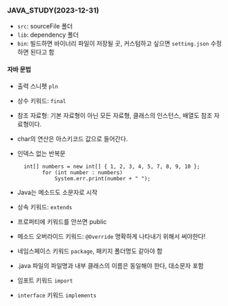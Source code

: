 ### JAVA_STUDY(2023-12-31)

- `src`: sourceFile 폴더
- `lib`: dependency 폴더
- `bin`: 빌드하면 바이너리 파일이 저장될 곳, 커스텀하고 싶으면 `setting.json` 수정하면 된다고 함

#### 자바 문법

- 출력 스니펫 `pln`
- 상수 키워드: `final`
- 참조 자료형: 기본 자료형이 아닌 모든 자료형, 클래스의 인스턴스, 배열도 참조 자료형이다.
- char의 연산은 아스키코드 값으로 들어간다.
- 인덱스 없는 반복문

  ```
    int[] numbers = new int[] { 1, 2, 3, 4, 5, 7, 8, 9, 10 };
          for (int number : numbers)
              System.err.print(number + " ");
  ```

- Java는 메소드도 소문자로 시작
- 상속 키워드: `extends`
- 프로퍼티에 키워드를 안쓰면 public
- 메소드 오버라이드 키워드: `@Override` 명확하게 나타내기 위해서 써야한다!
- 네임스페이스 키워드 `package`, 패키지 폴더명도 같아야 함
- .java 파일의 파일명과 내부 클래스의 이름은 동일해야 한다, 대소문자 포함
- 임포트 키워드 `import`
- `interface` 키워드 `implements`
